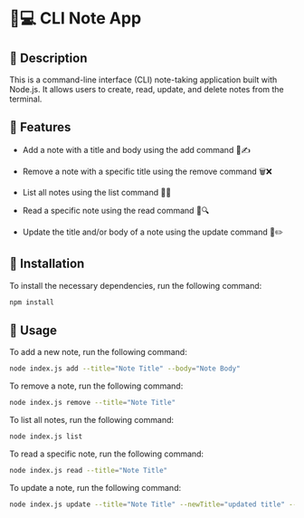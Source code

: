 
#  📝💻 CLI Note App

## 📜 Description

This is a command-line interface (CLI) note-taking application built with Node.js. It allows users to create, read, update, and delete notes from the terminal.

## 🚀 Features
- Add a note with a title and body using the add command 📌✍️

- Remove a note with a specific title using the remove command 🗑️❌

- List all notes using the list command 📜👀

- Read a specific note using the read command 📖🔍

- Update the title and/or body of a note using the update command 📝✏️


## 🔧 Installation
To install the necessary dependencies, run the following command:
```bash
npm install
```

## 🔨 Usage
To add a new note, run the following command:

```bash
node index.js add --title="Note Title" --body="Note Body"
```
To remove a note, run the following command:

```bash
node index.js remove --title="Note Title"
```
To list all notes, run the following command:
```bash
node index.js list
```
To read a specific note, run the following command:

```bash
node index.js read --title="Note Title"
```
To update a note, run the following command:
```bash
node index.js update --title="Note Title" --newTitle="updated title" --newBody="updated body"
```